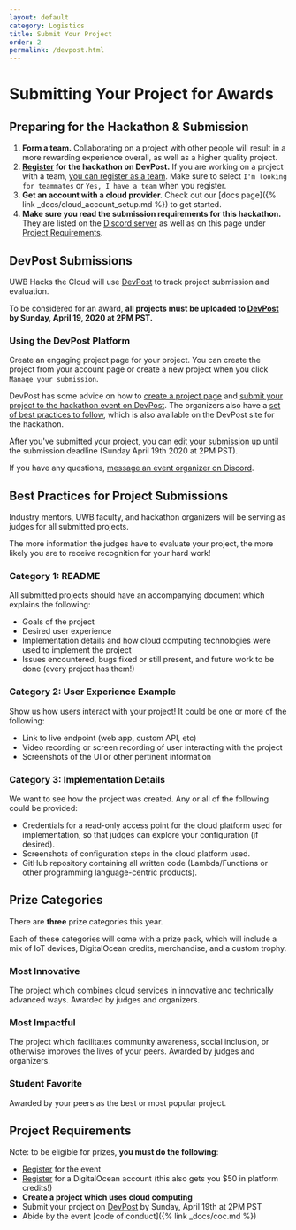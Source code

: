 ```yaml
---
layout: default
category: Logistics
title: Submit Your Project
order: 2
permalink: /devpost.html
---
```


# Submitting Your Project for Awards

## Preparing for the Hackathon & Submission

1. **Form a team.** Collaborating on a project with other people will result in a more rewarding experience overall, as well as a higher quality project.
2. **[Register](https://uwbhacks.devpost.com/register) for the hackathon on DevPost.** If you are working on a project with a team, [you can register as a team](https://help.devpost.com/hc/en-us/articles/360022031411-Participants-page-forming-a-team). Make sure to select `I'm looking for teammates` or `Yes, I have a team` when you register.
3. **Get an account with a cloud provider.** Check out our [docs page]({% link _docs/cloud_account_setup.md %}) to get started.
4. **Make sure you read the submission requirements for this hackathon.** They are listed on the [Discord server](https://discord.gg/zj7t2va) as well as on this page under [Project Requirements](#reqs).

## DevPost Submissions

UWB Hacks the Cloud will use [DevPost](https://uwbhacks.devpost.com/) to 
track project submission and evaluation.

To be considered for an award, **all projects must be uploaded to [DevPost](https://uwbhacks.devpost.com/) by Sunday, April 19, 2020 at 2PM PST.**

### Using the DevPost Platform

Create an engaging project page for your project. You can create the project from your account page or create a new project when you click `Manage your submission`.

DevPost has some advice on how to [create a project page](https://help.devpost.com/hc/en-us/articles/360021972051-Adding-projects-to-your-portfolio) and [submit your project to the hackathon event on DevPost](https://help.devpost.com/hc/en-us/articles/360021748772-How-to-enter-a-submission). The organizers also have a [set of best practices to follow](#best-practices), which is also available on the DevPost site for the hackathon.

After you've submitted your project, you can [edit your submission](https://help.devpost.com/hc/en-us/articles/360021749752-How-to-edit-a-submission) up until the submission deadline (Sunday April 19th 2020 at 2PM PST).

If you have any questions, [message an event organizer on Discord](https://discord.gg/EDBbxmt).

<a name="best-practices"></a>

## Best Practices for Project Submissions

Industry mentors, UWB faculty, and hackathon organizers will be serving as judges for all submitted projects.

The more information the judges have to evaluate your project, the more likely you are to receive recognition for your hard work!

### Category 1: README

All submitted projects should have an accompanying document which explains the following:

- Goals of the project
- Desired user experience
- Implementation details and how cloud computing technologies were used to implement the project
- Issues encountered, bugs fixed or still present, and future work to be done (every project has them!)

### Category 2: User Experience Example

Show us how users interact with your project! It could be one or more of the following:

- Link to live endpoint (web app, custom API, etc)
- Video recording or screen recording of user interacting with the project
- Screenshots of the UI or other pertinent information

### Category 3: Implementation Details

We want to see how the project was created. Any or all of the following could be provided:

- Credentials for a read-only access point for the cloud platform used for implementation, so that judges can explore your configuration (if desired).
- Screenshots of configuration steps in the cloud platform used.
- GitHub repository containing all written code (Lambda/Functions or other programming language-centric products).

## Prize Categories

There are **three** prize categories this year.

Each of these categories will come with a prize pack, which will include a mix of IoT devices, DigitalOcean credits, merchandise, and a custom trophy.

### Most Innovative

The project which combines cloud services in innovative and technically advanced ways. Awarded by judges and organizers.

### Most Impactful

The project which facilitates community awareness, social inclusion, or otherwise improves the lives of your peers. Awarded by judges and organizers.

### Student Favorite

Awarded by your peers as the best or most popular project.

<a name="reqs"></a>

## Project Requirements

Note: to be eligible for prizes, **you must do the following**:
- [Register](https://bit.ly/HackTheCloud) for the event
- [Register](https://do.co/studenthackathon) for a DigitalOcean account (this also gets you $50 in platform credits!)
- **Create a project which uses cloud computing**
- Submit your project on [DevPost](https://uwbhacks.devpost.com/) by Sunday, April 19th at 2PM PST
- Abide by the event [code of conduct]({% link _docs/coc.md %})

